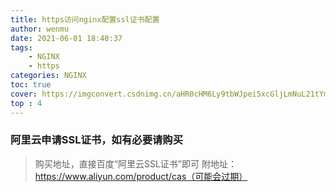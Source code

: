```yaml
---
title: https访问nginx配置ssl证书配置
author: wenmu
date: 2021-06-01 18:40:37
tags: 
    - NGINX 
    - https
categories: NGINX
toc: true
cover: https://imgconvert.csdnimg.cn/aHR0cHM6Ly9tbWJpei5xcGljLmNuL21tYml6X3BuZy9xaWFTbDNSVDFSYzN5OTNWeUJsVjd4bm84czh6dXI4MlFQNG9UMGx5NmthTGlhSjJrcVQzanozbGFHZ2c2cmZLVEk0eXBQM1BiOUpMVmtrN0ZUc3hSV1Z3LzY0MA?x-oss-process=image/format,png
top : 4
---
```


### 阿里云申请SSL证书，如有必要请购买

> 购买地址，直接百度“阿里云SSL证书”即可
> 附地址：https://www.aliyun.com/product/cas（可能会过期）

